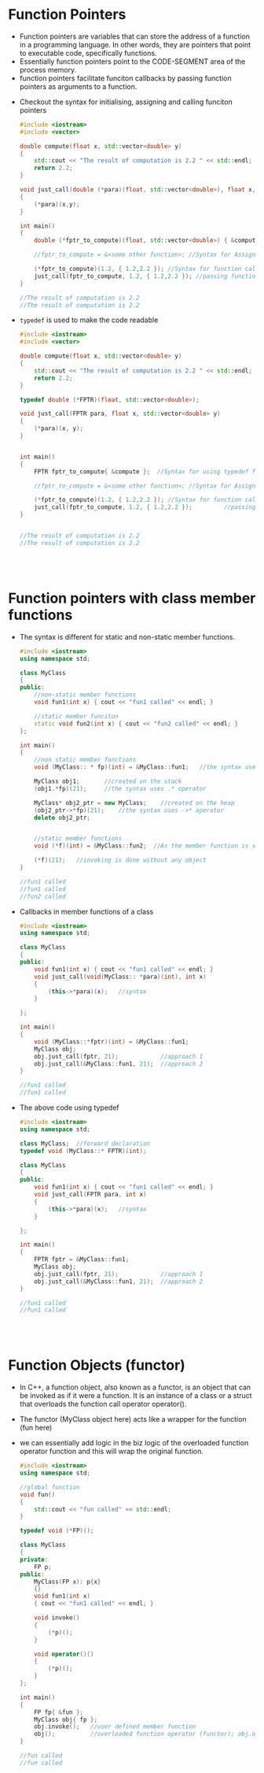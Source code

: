 # Function Pointers

- Function pointers are variables that can store the address of a function in a programming language. In other words, they are pointers that point to executable code, specifically functions.
- Essentially function pointers point to the CODE-SEGMENT area of the process memory.
- function pointers facilitate funciton callbacks by passing function pointers as arguments to a function.

* Checkout the syntax for initialising, assigning and calling funciton pointers

  ```cpp
  #include <iostream>
  #include <vector>

  double compute(float x, std::vector<double> y)
  {
      std::cout << "The result of computation is 2.2 " << std::endl;
      return 2.2;
  }

  void just_call(double (*para)(float, std::vector<double>), float x, std::vector<double> y)
  {
      (*para)(x,y);
  }

  int main()
  {
      double (*fptr_to_compute)(float, std::vector<double>) { &compute };

      //fptr_to_compute = &<some other function>; //Syntax for Assignment

      (*fptr_to_compute)(1.2, { 1.2,2.2 });	//Syntax for function call
      just_call(fptr_to_compute, 1.2, { 1.2,2.2 });	//passing function pointers as arguments
  }

  //The result of computation is 2.2
  //The result of computation is 2.2
  ```

* `typedef` is used to make the code readable

  ```cpp
  #include <iostream>
  #include <vector>

  double compute(float x, std::vector<double> y)
  {
      std::cout << "The result of computation is 2.2 " << std::endl;
      return 2.2;
  }

  typedef double (*FPTR)(float, std::vector<double>);

  void just_call(FPTR para, float x, std::vector<double> y)
  {
      (*para)(x, y);
  }


  int main()
  {
      FPTR fptr_to_compute{ &compute };  //Syntax for using typedef function pointers

      //fptr_to_compute = &<some other function>; //Syntax for Assignment

      (*fptr_to_compute)(1.2, { 1.2,2.2 });	//Syntax for function call
      just_call(fptr_to_compute, 1.2, { 1.2,2.2 });         //passing function pointers as arguments
  }


  //The result of computation is 2.2
  //The result of computation is 2.2
  ```

<br>
<br>

# Function pointers with class member functions

- The syntax is different for static and non-static member functions.

  ```cpp
  #include <iostream>
  using namespace std;

  class MyClass
  {
  public:
      //non-static member functions
      void fun1(int x) { cout << "fun1 called" << endl; }

      //static member funciton
      static void fun2(int x) { cout << "fun2 called" << endl; }
  };

  int main()
  {
      //non static member functions
      void (MyClass:: * fp)(int) = &MyClass::fun1;   //the syntax uses ::*

      MyClass obj1;       //created on the stack
      (obj1.*fp)(21);     //the syntax uses .* operator

      MyClass* obj2_ptr = new MyClass;    //created on the heap
      (obj2_ptr->*fp)(21);    //the syntax uses ->* operator
      delete obj2_ptr;


      //static member functions
      void (*f)(int) = &MyClass::fun2;  //As the member function is static, we initialise the function pointer as if it were global!

      (*f)(21);   //invoking is done without any object
  }

  //fun1 called
  //fun1 called
  //fun2 called
  ```

* Callbacks in member functions of a class

  ```cpp
  #include <iostream>
  using namespace std;

  class MyClass
  {
  public:
      void fun1(int x) { cout << "fun1 called" << endl; }
      void just_call(void(MyClass:: *para)(int), int x)
      {
          (this->*para)(x);   //syntax
      }

  };

  int main()
  {
      void (MyClass::*fptr)(int) = &MyClass::fun1;
      MyClass obj;
      obj.just_call(fptr, 21);            //approach 1
      obj.just_call(&MyClass::fun1, 21);  //approach 2
  }

  //fun1 called
  //fun1 called
  ```

* The above code using typedef

  ```cpp
  #include <iostream>
  using namespace std;

  class MyClass;  //forward declaration
  typedef void (MyClass::* FPTR)(int);

  class MyClass
  {
  public:
      void fun1(int x) { cout << "fun1 called" << endl; }
      void just_call(FPTR para, int x)
      {
          (this->*para)(x);   //syntax
      }

  };

  int main()
  {
      FPTR fptr = &MyClass::fun1;
      MyClass obj;
      obj.just_call(fptr, 21);            //approach 1
      obj.just_call(&MyClass::fun1, 21);  //approach 2
  }

  //fun1 called
  //fun1 called
  ```

<br>
<br>

# Function Objects (functor)

- In C++, a function object, also known as a functor, is an object that can be invoked as if it were a function. It is an instance of a class or a struct that overloads the function call operator operator().
- The functor (MyClass object here) acts like a wrapper for the function (fun here)
- we can essentially add logic in the biz logic of the overloaded function operator function and this will wrap the original function.

  ```cpp
  #include <iostream>
  using namespace std;

  //global function
  void fun()
  {
      std::cout << "fun called" << std::endl;
  }

  typedef void (*FP)();

  class MyClass
  {
  private:
      FP p;
  public:
      MyClass(FP x): p{x}
      {}
      void fun1(int x)
      { cout << "fun1 called" << endl; }

      void invoke()
      {
          (*p)();
      }

      void operator()()
      {
          (*p)();
      }
  };

  int main()
  {
      FP fp{ &fun };
      MyClass obj{ fp };
      obj.invoke();   //user defined member function
      obj();          //overloaded function operator (functor); obj.operator()();
  }

  //fun called
  //fun called
  ```

<br>
<br>
